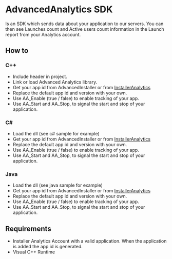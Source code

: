 # AdvancedAnalytics SDK

Is an SDK which sends data about your application to our servers. You can then see Launches count and Active users count information in the Launch report from your Analytics account.

## How to

### C++
* Include header in project.
* Link or load Advanced Analytics library.
* Get your app id from AdvancedInstaller or from [InstallerAnalytics](https://installeranalytics.com)
* Replace the default app id and version with your own.
* Use AA_Enable (true / false) to enable tracking of your app.
* Use AA_Start and AA_Stop, to signal the start and stop of your application.

### C#
* Load the dll (see c# sample for example)
* Get your app id from AdvancedInstaller or from [InstallerAnalytics](https://installeranalytics.com)
* Replace the default app id and version with your own.
* Use AA_Enable (true / false) to enable tracking of your app.
* Use AA_Start and AA_Stop, to signal the start and stop of your application.

### Java
* Load the dll (see java sample for example)
* Get your app id from AdvancedInstaller or from [InstallerAnalytics](https://installeranalytics.com)
* Replace the default app id and version with your own.
* Use AA_Enable (true / false) to enable tracking of your app.
* Use AA_Start and AA_Stop, to signal the start and stop of your application.

## Requirements

* Installer Analytics Account with a valid application. When the application is added the app id is generated.
* Visual C++ Runtime